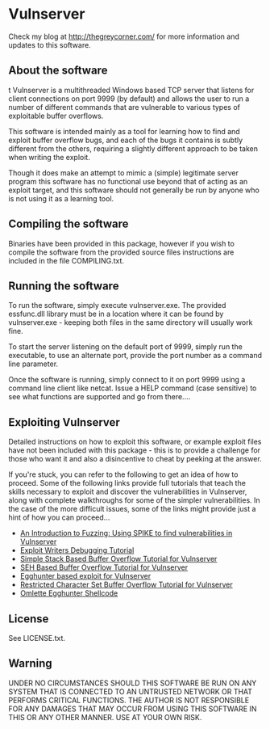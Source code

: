 # Vulnserver

Check my blog at http://thegreycorner.com/ for more information and updates to this software.

## About the software
t
Vulnserver is a multithreaded Windows based TCP server that listens for client connections on port 9999 (by default) and allows the user to run a number of different commands that are vulnerable to various types of exploitable buffer overflows.

This software is intended mainly as a tool for learning how to find and exploit buffer overflow bugs, and each of the bugs it contains is subtly different from the others, requiring a slightly different approach to be taken when writing the exploit.

Though it does make an attempt to mimic a (simple) legitimate server program this software has no functional use beyond that of acting as an exploit target, and this software should not generally be run by anyone who is not using it as a learning tool.


## Compiling the software


Binaries have been provided in this package, however if you wish to compile the software from the provided source files instructions are included in the file COMPILING.txt.

## Running the software

To run the software, simply execute vulnserver.exe.  The provided essfunc.dll library must be in a location where it can be found by vulnserver.exe - keeping both files in the same directory will usually work fine.

To start the server listening on the default port of 9999, simply run the executable, to use an alternate port, provide the port number as a command line parameter.

Once the software is running, simply connect to it on port 9999 using a command line client like netcat.  Issue a HELP command (case sensitive) to see what functions are supported and go from there....

## Exploiting Vulnserver

Detailed instructions on how to exploit this software, or example exploit files have not been included with this package - this is to provide a challenge for those who want it and also a disincentive to cheat by peeking at the answer.  

If you're stuck, you can refer to the following to get an idea of how to proceed. Some of the following links provide full tutorials that teach the skills necessary to exploit and discover the vulnerabilities in Vulnserver, along with complete walkthroughs for some of the simpler vulnerabilities. In the case of the more difficult issues, some of the links might provide just a hint of how you can proceed...

* [An Introduction to Fuzzing: Using SPIKE to find vulnerabilities in Vulnserver](http://thegreycorner.com/2010/12/introduction-to-fuzzing-using-spike-to.html)
* [Exploit Writers Debugging Tutorial](http://thegreycorner.com/2011/03/exploit-writers-debugging-tutorial.html)
* [Simple Stack Based Buffer Overflow Tutorial for Vulnserver](http://thegreycorner.com/2011/03/simple-stack-based-buffer-overflow.html)
* [SEH Based Buffer Overflow Tutorial for Vulnserver](http://thegreycorner.com/2011/06/seh-based-buffer-overflow-tutorial-for.html)
* [Egghunter based exploit for Vulnserver](http://thegreycorner.com/2011/10/egghunter-based-exploit-for-vulnserver.html)
* [Restricted Character Set Buffer Overflow Tutorial for Vulnserver](http://thegreycorner.com/2011/12/restricted-character-set-buffer.html)
* [Omlette Egghunter Shellcode](http://thegreycorner.com/2013/10/omlette-egghunter-shellcode.html)


## License

See LICENSE.txt.

## Warning

UNDER NO CIRCUMSTANCES SHOULD THIS SOFTWARE BE RUN ON ANY SYSTEM THAT IS CONNECTED TO AN UNTRUSTED NETWORK OR THAT PERFORMS CRITICAL FUNCTIONS.  THE AUTHOR IS NOT RESPONSIBLE FOR ANY DAMAGES THAT MAY OCCUR FROM USING THIS SOFTWARE IN THIS OR ANY OTHER MANNER.  USE AT YOUR OWN RISK.
